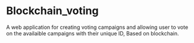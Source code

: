# Blockchain_voting
A web application for creating voting campaigns and allowing user to vote on the availaible campaigns with their unique ID, Based on blockchain.
